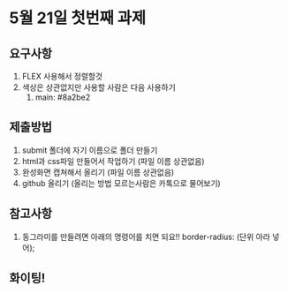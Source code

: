 # 5월 21일 첫번째 과제

## 요구사항

1. FLEX 사용해서 정렬할것
2. 색상은 상관없지만 사용할 사람은 다음 사용하기
   1. main: #8a2be2

## 제출방법

1. submit 폴더에 자기 이름으로 폴더 만들기
2. html과 css파일 만들어서 작업하기 (파일 이름 상관없음)
3. 완성화면 캡쳐해서 올리기 (파일 이름 상관없음)
4. github 올리기 (올리는 방법 모르는사람은 카톡으로 물어보기)


## 참고사항
1. 동그라미를 만들려면 아래의 명령어를 치면 되요!!
   border-radius: (단위 아라 넣어);

## 화이팅!